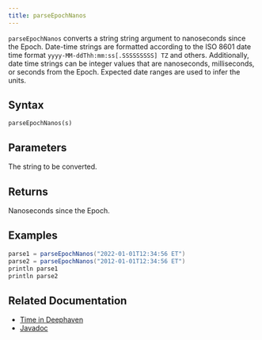 ```yaml
---
title: parseEpochNanos
---
```


`parseEpochNanos` converts a string string argument to nanoseconds since the Epoch.
Date-time strings are formatted according to the ISO 8601 date time format `yyyy-MM-ddThh:mm:ss[.SSSSSSSSS] TZ` and others. Additionally, date time strings can be integer values that are nanoseconds, milliseconds, or seconds from the Epoch. Expected date ranges are used to infer the units.

## Syntax

```
parseEpochNanos(s)
```

## Parameters

<ParamTable>
<Param name="s" type="string">

The string to be converted.

</Param>
</ParamTable>

## Returns

Nanoseconds since the Epoch.

## Examples

```groovy order=:log
parse1 = parseEpochNanos("2022-01-01T12:34:56 ET")
parse2 = parseEpochNanos("2012-01-01T12:34:56 ET")
println parse1
println parse2
```

## Related Documentation

- [Time in Deephaven](../../../conceptual/time-in-deephaven.md)
- [Javadoc](https://deephaven.io/core/javadoc/io/deephaven/time/DateTimeUtils.html#parseEpochNanos(java.lang.String))
